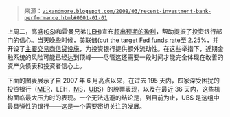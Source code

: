 <!--yml

VIX and More: Recent Investment Bank Performance

date: 2024-05-18 18:40:05

category: 未分类

# -->

> 来源：[`vixandmore.blogspot.com/2008/03/recent-investment-bank-performance.html#0001-01-01`](http://vixandmore.blogspot.com/2008/03/recent-investment-bank-performance.html#0001-01-01)

上周二，高盛([GS](http://finance.google.com/finance?q=gs))和雷曼兄弟([LEH](http://finance.google.com/finance?q=leh))宣布[超出预期的盈利](http://www.reuters.com/article/businessNews/idUSN1818904420080318?sp=true)，帮助提振了投资银行部门的信心。当天晚些时候，美联储([cut the target Fed funds rate](http://federalreserve.gov/newsevents/press/monetary/20080318a.htm)至 2.25%，并开设了[主要交易商信贷设施](http://www.newyorkfed.org/markets/pdcf_faq.html)，为投资银行提供额外流动性。在这些举措下，近期金融系统的风险可能已经达到顶峰——尽管这还需要一段时间才能完全体现在改善的资产负债表和投资者信心上。

下面的图表展示了自 2007 年 6 月高点以来，在过去 195 天内，四家深受困扰的投资银行（[MER](http://finance.google.com/finance?q=mer)，LEH，[MS](http://finance.google.com/finance?q=ms)，[UBS](http://finance.google.com/finance?q=ubs)）的股票表现，以及在最近 36 天内，这些机构面临最大压力时的表现。一个无法逃避的结论是，到目前为止，UBS 是这组中最具弹性的银行——这是一个需要密切关注的发展。
